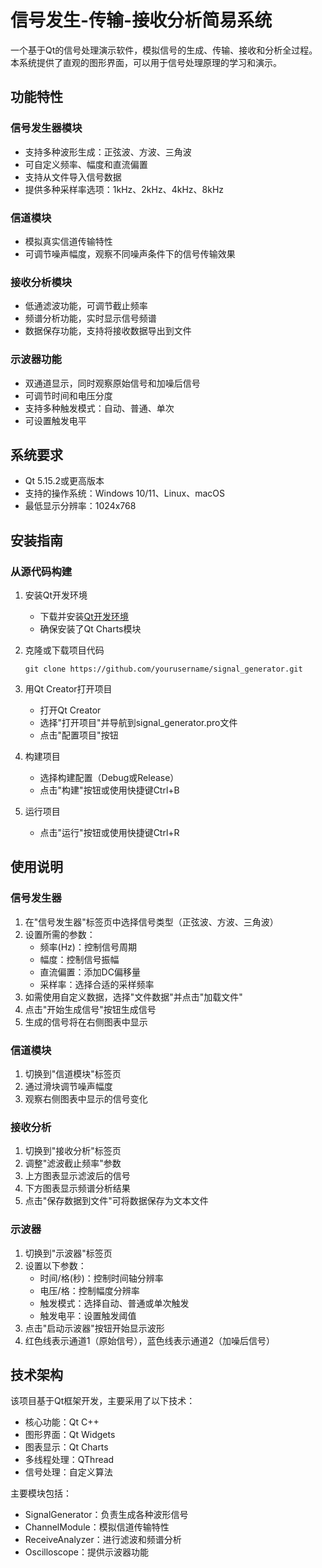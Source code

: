 # 信号发生-传输-接收分析简易系统

一个基于Qt的信号处理演示软件，模拟信号的生成、传输、接收和分析全过程。本系统提供了直观的图形界面，可以用于信号处理原理的学习和演示。

## 功能特性

### 信号发生器模块
- 支持多种波形生成：正弦波、方波、三角波
- 可自定义频率、幅度和直流偏置
- 支持从文件导入信号数据
- 提供多种采样率选项：1kHz、2kHz、4kHz、8kHz

### 信道模块
- 模拟真实信道传输特性
- 可调节噪声幅度，观察不同噪声条件下的信号传输效果

### 接收分析模块
- 低通滤波功能，可调节截止频率
- 频谱分析功能，实时显示信号频谱
- 数据保存功能，支持将接收数据导出到文件

### 示波器功能
- 双通道显示，同时观察原始信号和加噪后信号
- 可调节时间和电压分度
- 支持多种触发模式：自动、普通、单次
- 可设置触发电平

## 系统要求

- Qt 5.15.2或更高版本
- 支持的操作系统：Windows 10/11、Linux、macOS
- 最低显示分辨率：1024x768

## 安装指南

### 从源代码构建

1. 安装Qt开发环境
   - 下载并安装[Qt开发环境](https://www.qt.io/download)
   - 确保安装了Qt Charts模块

2. 克隆或下载项目代码
   ```
   git clone https://github.com/yourusername/signal_generator.git
   ```

3. 用Qt Creator打开项目
   - 打开Qt Creator
   - 选择"打开项目"并导航到signal_generator.pro文件
   - 点击"配置项目"按钮

4. 构建项目
   - 选择构建配置（Debug或Release）
   - 点击"构建"按钮或使用快捷键Ctrl+B

5. 运行项目
   - 点击"运行"按钮或使用快捷键Ctrl+R

## 使用说明

### 信号发生器

1. 在"信号发生器"标签页中选择信号类型（正弦波、方波、三角波）
2. 设置所需的参数：
   - 频率(Hz)：控制信号周期
   - 幅度：控制信号振幅
   - 直流偏置：添加DC偏移量
   - 采样率：选择合适的采样频率
3. 如需使用自定义数据，选择"文件数据"并点击"加载文件"
4. 点击"开始生成信号"按钮生成信号
5. 生成的信号将在右侧图表中显示

### 信道模块

1. 切换到"信道模块"标签页
2. 通过滑块调节噪声幅度
3. 观察右侧图表中显示的信号变化

### 接收分析

1. 切换到"接收分析"标签页
2. 调整"滤波截止频率"参数
3. 上方图表显示滤波后的信号
4. 下方图表显示频谱分析结果
5. 点击"保存数据到文件"可将数据保存为文本文件

### 示波器

1. 切换到"示波器"标签页
2. 设置以下参数：
   - 时间/格(秒)：控制时间轴分辨率
   - 电压/格：控制幅度分辨率
   - 触发模式：选择自动、普通或单次触发
   - 触发电平：设置触发阈值
3. 点击"启动示波器"按钮开始显示波形
4. 红色线表示通道1（原始信号），蓝色线表示通道2（加噪后信号）

## 技术架构

该项目基于Qt框架开发，主要采用了以下技术：

- 核心功能：Qt C++
- 图形界面：Qt Widgets
- 图表显示：Qt Charts
- 多线程处理：QThread
- 信号处理：自定义算法

主要模块包括：

- SignalGenerator：负责生成各种波形信号
- ChannelModule：模拟信道传输特性
- ReceiveAnalyzer：进行滤波和频谱分析
- Oscilloscope：提供示波器功能





